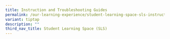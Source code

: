 ```yaml
---
title: Instruction and Troubleshooting Guides
permalink: /our-learning-experience/student-learning-space-sls-instruction-and-troubleshooting-guide/permalink/
variant: tiptap
description: ""
third_nav_title: Student Learning Space (SLS)
---
```

